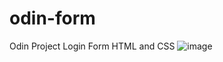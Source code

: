 # odin-form
Odin Project Login Form HTML and CSS
![image](https://github.com/paresiqbal/odin-form/assets/73816062/338bbf69-aead-4bb9-8e3c-dd0b73879373)
